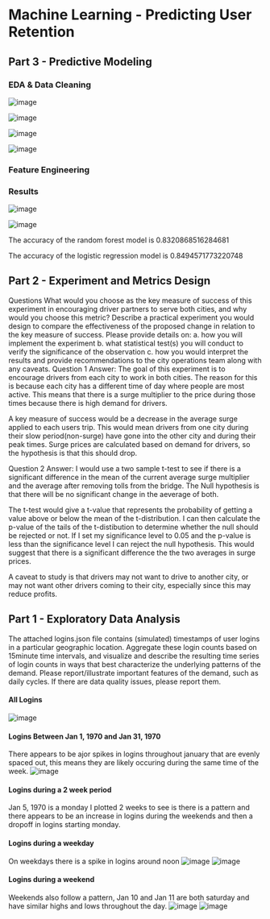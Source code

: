 # Machine Learning - Predicting User Retention

## Part 3 - Predictive Modeling

### EDA & Data Cleaning
![image](https://user-images.githubusercontent.com/41071502/134080487-cbecdf0b-0982-43b9-802f-1cb68c5f128d.png)

![image](https://user-images.githubusercontent.com/41071502/134080493-abdc5d01-ce6b-4c0a-a6d5-e1bdd28af540.png)

![image](https://user-images.githubusercontent.com/41071502/134080506-02a132c9-c8c7-43e7-bbc4-0d2b530c76b8.png)

![image](https://user-images.githubusercontent.com/41071502/134080522-498938dc-7373-43b7-ae92-fe3cc5e5d651.png)

### Feature Engineering

### Results
![image](https://user-images.githubusercontent.com/41071502/134080538-859184ec-6885-4de7-bcba-3ffe7a1e334e.png)

![image](https://user-images.githubusercontent.com/41071502/134080543-ba85b2ff-6528-4d95-a073-c9c5e04f86f9.png)

The accuracy of the random forest model is 0.8320868516284681

The accuracy of the logistic regression model is 0.8494571773220748


## Part 2 - Experiment and Metrics Design

Questions
What would you choose as the key measure of success of this experiment in encouraging driver partners to serve both cities, and why would you choose this metric?
Describe a practical experiment you would design to compare the effectiveness of the proposed change in relation to the key measure of success. Please provide details on: a. how you will implement the experiment b. what statistical test(s) you will conduct to verify the significance of the observation c. how you would interpret the results and provide recommendations to the city operations team along with any caveats.
Question 1 Answer:
The goal of this experiment is to encourage drivers from each city to work in both cities. The reason for this is because each city has a different time of day where people are most active. This means that there is a surge multiplier to the price during those times because there is high demand for drivers.

A key measure of success would be a decrease in the average surge applied to each users trip. This would mean drivers from one city during their slow period(non-surge) have gone into the other city and during their peak times. Surge prices are calculated based on demand for drivers, so the hypothesis is that this should drop.

Question 2 Answer:
I would use a two sample t-test to see if there is a significant difference in the mean of the current average surge multiplier and the average after removing tolls from the bridge. The Null hypothesis is that there will be no significant change in the aeverage of both.

The t-test would give a t-value that represents the probability of getting a value above or below the mean of the t-distribution. I can then calculate the p-value of the tails of the t-distibution to determine whether the null should be rejected or not. If I set my significance level to 0.05 and the p-value is less than the significance level I can reject the null hypothesis. This would suggest that there is a significant difference the the two averages in surge prices.

A caveat to study is that drivers may not want to drive to another city, or may not want other drivers coming to their city, especially since this may reduce profits.

## Part 1 - Exploratory Data Analysis

The attached logins.json file contains (simulated) timestamps of user logins in a particular geographic location. Aggregate these login counts based on 15­minute time intervals, and visualize and describe the resulting time series of login counts in ways that best characterize the underlying patterns of the demand. Please report/illustrate important features of the demand, such as daily cycles. If there are data quality issues, please report them.

#### All Logins
![image](https://user-images.githubusercontent.com/41071502/134080891-28a520e1-8294-4b40-a0c3-329b9a580d86.png)


#### Logins Between Jan 1, 1970 and Jan 31, 1970
There appears to be ajor spikes in logins throughout january that are evenly spaced out, this means they are likely occuring during the same time of the week.
![image](https://user-images.githubusercontent.com/41071502/134080950-00453dbf-ea7e-4ecf-bf8c-40179988ee6b.png)

#### Logins during a 2 week period
Jan 5, 1970 is a monday I plotted 2 weeks to see is there is a pattern and there appears to be an increase in logins during the weekends and then a dropoff in logins starting monday.

#### Logins during a weekday
On weekdays there is a spike in logins around noon
![image](https://user-images.githubusercontent.com/41071502/134081059-18ee19fc-ba54-42f9-8720-24f3f633dd39.png)
![image](https://user-images.githubusercontent.com/41071502/134081070-b1084958-46e2-4554-a274-7c75ddc04972.png)

#### Logins during a weekend
Weekends also follow a pattern, Jan 10 and Jan 11 are both saturday and have similar highs and lows throughout the day.
![image](https://user-images.githubusercontent.com/41071502/134081098-bac1d378-0e9d-4a97-a753-1bee9636e3c0.png)
![image](https://user-images.githubusercontent.com/41071502/134081142-72604c26-5a76-4a5d-b350-4c3eec6624b8.png)

